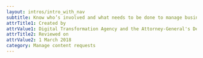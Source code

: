 ```yaml
---
layout: intros/intro_with_nav
subtitle: Know who’s involved and what needs to be done to manage business-as-usual content requests.
attrTitle1: Created by
attrValue1: Digital Transformation Agency and the Attorney-General's Department
attrTitle2: Reviewed on
attrValue2: 1 March 2018
category: Manage content requests
---
```

